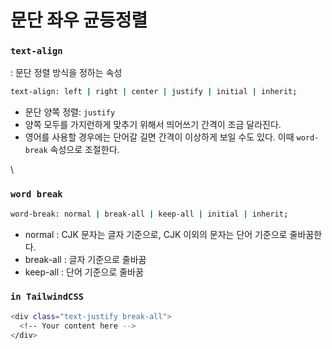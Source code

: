 # 문단 좌우 균등정렬

### `text-align`

: 문단 정렬 방식을 정하는 속성

```bash
text-align: left | right | center | justify | initial | inherit;
```

* 문단 양쪽 정렬: `justify`
* 양쪽 모두를 가지런하게 맞추기 위해서 띄어쓰기 간격이 조금 달라진다.
* 영어를 사용할 경우에는 단어갈 길면 간격이 이상하게 보일 수도 있다. 이때 `word-break` 속성으로 조절한다.

\


### `word break`

```bash
word-break: normal | break-all | keep-all | initial | inherit;
```

* normal : CJK 문자는 글자 기준으로, CJK 이외의 문자는 단어 기준으로 줄바꿈한다.
* break-all : 글자 기준으로 줄바꿈
* keep-all : 단어 기준으로 줄바꿈

### `in TailwindCSS`

```bash
<div class="text-justify break-all">
  <!-- Your content here -->
</div>
```
